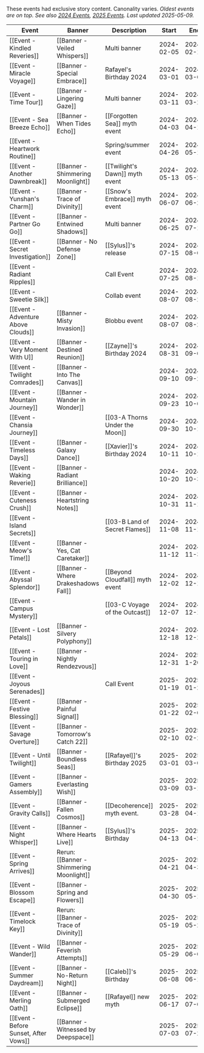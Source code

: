These events had exclusive story content. Canonality varies.
*Oldest events are on top. See also [2024 Events](https://lads.wiki/wiki/Events#tabber-tabpanel-2024-0), [2025 Events](). Last updated 2025-05-09.*

| Event                                 | Banner                                   | Description                     | Start      | End        | Link(s)                                                               |
| ------------------------------------- | ---------------------------------------- | ------------------------------- | ---------- | ---------- | --------------------------------------------------------------------- |
| [[Event - Kindled Reveries]]          | [[Banner - Veiled Whispers]]             | Multi banner                    | 2024-02-05 | 2024-02-19 | [Wiki](https://lads.wiki/wiki/Kindled_Reveries)                       |
| [[Event - Miracle Voyage]]            | [[Banner - Special Embrace]]             | Rafayel's Birthday 2024         | 2024-03-01 | 2024-03-08 | [Wiki](https://lads.wiki/wiki/Events#tabber-tabpanel-2024-0)          |
| [[Event - Time Tour]]                 | [[Banner - Lingering Gaze]]              | Multi banner                    | 2024-03-11 | 2024-03-23 | [Wiki](https://lads.wiki/wiki/Time_Tour)                              |
| [[Event - Sea Breeze Echo]]           | [[Banner - When Tides Echo]]             | [[Forgotten Sea]] myth event    | 2024-04-03 | 2024-04-17 | [Wiki](https://lads.wiki/wiki/Sea_Breeze_Echo)                        |
| [[Event - Heartwork Routine]]         |                                          | Spring/summer event             | 2024-04-26 | 2024-05-10 | [Wiki](https://lads.wiki/wiki/Heartwork_Routine)                      |
| [[Event - Another Dawnbreak]]         | [[Banner - Shimmering Moonlight]]        | [[Twilight's Dawn]] myth event  | 2024-05-13 | 2024-05-27 | [Wiki](https://lads.wiki/wiki/Another_Dawnbreak)                      |
| [[Event - Yunshan's Charm]]           | [[Banner - Trace of Divinity]]           | [[Snow's Embrace]] myth event   | 2024-06-07 | 2024-06-21 | [Wiki](https://lads.wiki/wiki/Yunshan’s_Charm)                        |
| [[Event - Partner Go Go]]             | [[Banner - Entwined Shadows]]            | Multi banner                    | 2024-06-25 | 2024-07-10 | [Wiki](https://lads.wiki/wiki/Partner_Go_Go)                          |
| [[Event - Secret Investigation]]      | [[Banner - No Defense Zone]]             | [[Sylus]]'s release             | 2024-07-15 | 2024-08-01 | [Wiki](https://lads.wiki/wiki/Secret_Investigation)                   |
| [[Event - Radiant Ripples]]           |                                          | Call Event                      | 2024-07-25 | 2024-08-10 | [Wiki](https://twitter.com/Love_Deepspace/status/1816715776180752882) |
| [[Event - Sweetie Silk]]              |                                          | Collab event                    | 2024-08-07 | 2024-08-20 | [Wiki](https://lads.wiki/wiki/Sweetie_Silk)                           |
| [[Event - Adventure Above Clouds]]    | [[Banner - Misty Invasion]]              | Blobbu event                    | 2024-08-07 | 2024-08-27 | [Wiki](https://lads.wiki/wiki/Adventure_Above_Clouds)                 |
| [[Event - Very Moment With U]]        | [[Banner - Destined Reunion]]            | [[Zayne]]'s Birthday 2024       | 2024-08-31 | 2024-09-07 | [Wiki](https://lads.wiki/wiki/Very_Moment_With_U)                     |
| [[Event - Twilight Comrades]]         | [[Banner - Into The Canvas]]             |                                 | 2024-09-10 | 2024-09-20 | [Wiki](https://lads.wiki/wiki/Twilight_Comrades)                      |
| [[Event - Mountain Journey]]          | [[Banner - Wander in Wonder]]            |                                 | 2024-09-23 | 2024-10-09 | [Wiki](https://lads.wiki/wiki/Mountain_Journey)                       |
| [[Event - Chansia Journey]]           |                                          | [[03-A Thorns Under the Moon]]  | 2024-09-30 | 2024-10-10 | [Wiki](https://lads.wiki/wiki/Chansia_Journey)                        |
| [[Event - Timeless Days]]             | [[Banner - Galaxy Dance]]                | [[Xavier]]'s Birthday 2024      | 2024-10-11 | 2024-10-18 | [Wiki](https://lads.wiki/wiki/Timeless_Days)                          |
| [[Event - Waking Reverie]]            | [[Banner - Radiant Brilliance]]          |                                 | 2024-10-20 | 2024-10-30 | [Wiki](https://lads.wiki/wiki/Waking_Reverie)                         |
| [[Event - Cuteness Crush]]            | [[Banner - Heartstring Notes]]           |                                 | 2024-10-31 | 2024-11-10 | [Wiki](https://lads.wiki/wiki/Cuteness_Crush)                         |
| [[Event - Island Secrets]]            |                                          | [[03-B Land of Secret Flames]]  | 2024-11-08 | 2024-11-18 | [Wiki](https://lads.wiki/wiki/Island_Secrets)                         |
| [[Event - Meow's Time!]]              | [[Banner - Yes, Cat Caretaker]]          |                                 | 2024-11-12 | 2024-11-30 | [Wiki](https://lads.wiki/wiki/Meow%27s_Time!)                         |
| [[Event - Abyssal Splendor]]          | [[Banner - Where Drakeshadows Fall]]     | [[Beyond Cloudfall]] myth event | 2024-12-02 | 2024-12-16 | [Wiki](https://lads.wiki/wiki/Abyssal_Splendor)                       |
| [[Event - Campus Mystery]]            |                                          | [[03-C Voyage of the Outcast]]  | 2024-12-07 | 2024-12-17 | [Wiki](https://lads.wiki/wiki/Campus_Mystery)                         |
| [[Event - Lost Petals]]               | [[Banner - Silvery Polyphony]]           |                                 | 2024-12-18 | 2024-12-28 | [Wiki](https://lads.wiki/wiki/Lost_Petals)                            |
| [[Event - Touring in Love]]           | [[Banner - Nightly Rendezvous]]          |                                 | 2024-12-31 | 2025-1-20  | [Wiki](https://lads.wiki/wiki/Touring_In_Love)                        |
| [[Event - Joyous Serenades]]          |                                          | Call Event                      | 2025-01-19 | 2025-01-29 | [Wiki](https://twitter.com/Love_Deepspace/status/1880918510488228013) |
| [[Event - Festive Blessing]]          | [[Banner - Painful Signal]]              |                                 | 2025-01-22 | 2025-02-08 | [Wiki](https://lads.wiki/wiki/Festive_Blessing)                       |
| [[Event - Savage Overture]]           | [[Banner - Tomorrow's Catch 22]]         |                                 | 2025-02-10 | 2025-02-27 | [Wiki](https://lads.wiki/wiki/Savage_Overture)                        |
| [[Event - Until Twilight]]            | [[Banner - Boundless Seas]]              | [[Rafayel]]'s Birthday 2025     | 2025-03-01 | 2025-03-08 | [Wiki](https://lads.wiki/wiki/Until_Twilight)                         |
| [[Event - Gamers Assembly]]           | [[Banner - Everlasting Wish]]            |                                 | 2025-03-09 | 2025-03-18 | [Wiki](https://lads.wiki/wiki/Gamers_Assembly)                        |
| [[Event - Gravity Calls]]             | [[Banner - Fallen Cosmos]]               | [[Decoherence]] myth event.     | 2025-03-28 | 2025-04-11 | [Wiki](https://lads.wiki/wiki/Gravity_Calls)                          |
| [[Event - Night Whisper]]             | [[Banner - Where Hearts Live]]           | [[Sylus]]'s Birthday            | 2025-04-13 | 2025-04-20 | [Wiki](https://lads.wiki/wiki/Night_Whisper)                          |
| [[Event - Spring Arrives]]            | Rerun: [[Banner - Shimmering Moonlight]] |                                 | 2025-04-21 | 2025-04-30 | [Wiki](https://lads.wiki/wiki/Spring_Arrives)                         |
| [[Event - Blossom Escape]]            | [[Banner - Spring and Flowers]]          |                                 | 2025-04-30 | 2025-05-18 | [Wiki](https://lads.wiki/wiki/Blossom_Escape?action=edit&redlink=1)   |
| [[Event - Timelock Key]]              | Rerun: [[Banner - Trace of Divinity]]    |                                 | 2025-05-19 | 2025-05-29 | [Wiki](https://lads.wiki/wiki/Timelock_Key)                           |
| [[Event - Wild Wander]]               | [[Banner - Feverish Attempts]]           |                                 | 2025-05-29 | 2025-06-07 | [Wiki](https://lads.wiki/wiki/Wild_Wander)                            |
| [[Event - Summer Daydream]]           | [[Banner - No-Return Night]]             | [[Caleb]]'s Birthday            | 2025-06-08 | 2025-06-15 | [Wiki](https://lads.wiki/wiki/Summer_Daydream)                        |
| [[Event - Merling Oath]]              | [[Banner - Submerged Eclipse]]           | [[Rafayel]] new myth            | 2025-06-17 | 2025-07-01 | [Wiki](https://lads.wiki/wiki/Merling_Oath)                           |
| [[Event - Before Sunset, After Vows]] | [[Banner - Witnessed by Deepspace]]      |                                 | 2025-07-03 | 2025-07-22 | [Wiki](https://lads.wiki/wiki/Before_Sunset,_After_Vows)              |


